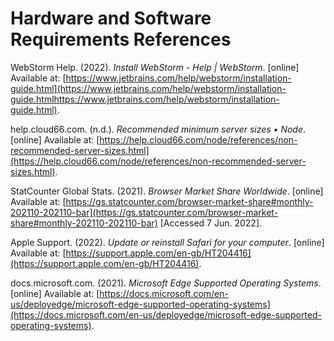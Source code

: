 # Hardware and Software Requirements References

WebStorm Help. (2022). _Install WebStorm - Help | WebStorm_. \[online] Available at: [https://www.jetbrains.com/help/webstorm/installation-guide.html](https://www.jetbrains.com/help/webstorm/installation-guide.htmlhttps://www.jetbrains.com/help/webstorm/installation-guide.html).

help.cloud66.com. (n.d.). _Recommended minimum server sizes • Node_. \[online] Available at: [https://help.cloud66.com/node/references/non-recommended-server-sizes.html](https://help.cloud66.com/node/references/non-recommended-server-sizes.html).

StatCounter Global Stats. (2021). _Browser Market Share Worldwide_. \[online] Available at: [https://gs.statcounter.com/browser-market-share#monthly-202110-202110-bar](https://gs.statcounter.com/browser-market-share#monthly-202110-202110-bar) \[Accessed 7 Jun. 2022].

Apple Support. (2022). _Update or reinstall Safari for your computer_. \[online] Available at: [https://support.apple.com/en-gb/HT204416](https://support.apple.com/en-gb/HT204416).

docs.microsoft.com. (2021). _Microsoft Edge Supported Operating Systems_. \[online] Available at: [https://docs.microsoft.com/en-us/deployedge/microsoft-edge-supported-operating-systems](https://docs.microsoft.com/en-us/deployedge/microsoft-edge-supported-operating-systems).
